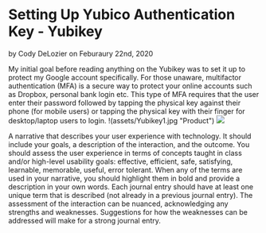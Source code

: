 # Setting Up Yubico Authentication Key - Yubikey
by Cody DeLozier on Feburaury 22nd, 2020

My initial goal before reading anything on the Yubikey was to set it up to protect my Google account specifically. For those unaware, multifactor authentication (MFA) is a secure way to protect your online accounts such as Dropbox, personal bank login etc. This type of MFA requires that the user enter their password followed by tapping the physical key against their phone (for mobile users) or tapping the physical key with their finger for desktop/laptop users to login. 
!(assets/Yubikey1.jpg "Product")
![](assets/Yubikey2.jpg)

A narrative that describes your user experience with technology. It should include your goals, a description of the interaction, and the outcome. You should assess the user experience in terms of concepts taught in class and/or high-level usability goals: effective, efficient, safe, satisfying, learnable, memorable, useful, error tolerant. When any of the terms are used in your narrative, you should highlight them in bold and provide a description in your own words. Each journal entry should have at least one unique term that is described (not already in a previous journal entry). The assessment of the interaction can be nuanced, acknowledging any strengths and weaknesses. Suggestions for how the weaknesses can be addressed will make for a strong journal entry.
